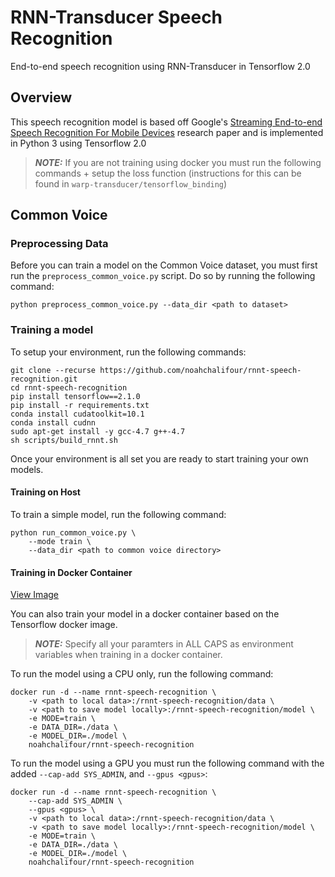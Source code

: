 # RNN-Transducer Speech Recognition

End-to-end speech recognition using RNN-Transducer in Tensorflow 2.0

## Overview

This speech recognition model is based off Google's [Streaming End-to-end Speech Recognition For Mobile Devices](https://arxiv.org/pdf/1811.06621.pdf) research paper and is implemented in Python 3 using Tensorflow 2.0

> **_NOTE:_** If you are not training using docker you must run the following commands + setup the loss function (instructions for this can be found in `warp-transducer/tensorflow_binding`)

## Common Voice

### Preprocessing Data

Before you can train a model on the Common Voice dataset, you must first run the `preprocess_common_voice.py` script. Do so by running the following command:

```
python preprocess_common_voice.py --data_dir <path to dataset>
```

### Training a model

To setup your environment, run the following commands:

```
git clone --recurse https://github.com/noahchalifour/rnnt-speech-recognition.git
cd rnnt-speech-recognition
pip install tensorflow==2.1.0 
pip install -r requirements.txt
conda install cudatoolkit=10.1
conda install cudnn
sudo apt-get install -y gcc-4.7 g++-4.7
sh scripts/build_rnnt.sh
```

Once your environment is all set you are ready to start training your own models.

#### Training on Host

To train a simple model, run the following command:

```
python run_common_voice.py \
    --mode train \
    --data_dir <path to common voice directory>
```

#### Training in Docker Container

[View Image](https://hub.docker.com/r/noahchalifour/rnnt-speech-recognition)

You can also train your model in a docker container based on the Tensorflow docker image. 

> **_NOTE:_** Specify all your paramters in ALL CAPS as environment variables when training in a docker container.

To run the model using a CPU only, run the following command:

```
docker run -d --name rnnt-speech-recognition \
    -v <path to local data>:/rnnt-speech-recognition/data \
    -v <path to save model locally>:/rnnt-speech-recognition/model \
    -e MODE=train \
    -e DATA_DIR=./data \
    -e MODEL_DIR=./model \
    noahchalifour/rnnt-speech-recognition
```

To run the model using a GPU you must run the following command with the added `--cap-add SYS_ADMIN`, and `--gpus <gpus>`:

```
docker run -d --name rnnt-speech-recognition \
    --cap-add SYS_ADMIN \
    --gpus <gpus> \
    -v <path to local data>:/rnnt-speech-recognition/data \
    -v <path to save model locally>:/rnnt-speech-recognition/model \
    -e MODE=train \
    -e DATA_DIR=./data \
    -e MODEL_DIR=./model \
    noahchalifour/rnnt-speech-recognition
```
